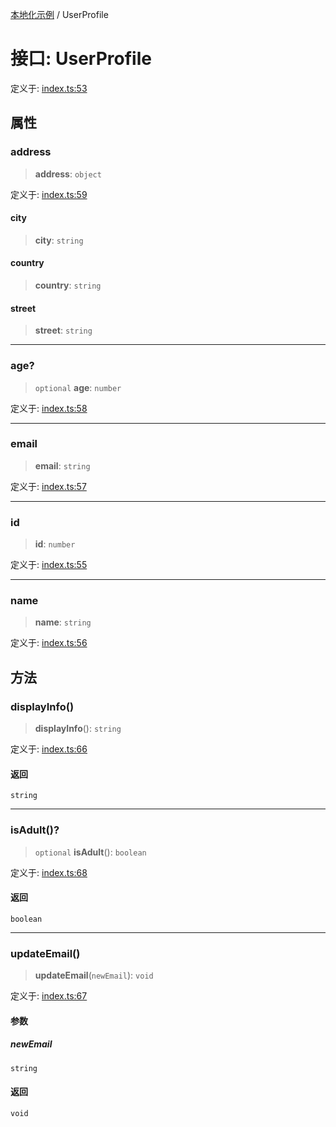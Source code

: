 [本地化示例](../README.md) / UserProfile

# 接口: UserProfile

定义于: [index.ts:53](https://github.com/typedoc2md/typedoc-plugin-markdown-examples/blob/main/examples/localization/src/index.ts#L53)

## 属性

### address

> **address**: `object`

定义于: [index.ts:59](https://github.com/typedoc2md/typedoc-plugin-markdown-examples/blob/main/examples/localization/src/index.ts#L59)

#### city

> **city**: `string`

#### country

> **country**: `string`

#### street

> **street**: `string`

***

### age?

> `optional` **age**: `number`

定义于: [index.ts:58](https://github.com/typedoc2md/typedoc-plugin-markdown-examples/blob/main/examples/localization/src/index.ts#L58)

***

### email

> **email**: `string`

定义于: [index.ts:57](https://github.com/typedoc2md/typedoc-plugin-markdown-examples/blob/main/examples/localization/src/index.ts#L57)

***

### id

> **id**: `number`

定义于: [index.ts:55](https://github.com/typedoc2md/typedoc-plugin-markdown-examples/blob/main/examples/localization/src/index.ts#L55)

***

### name

> **name**: `string`

定义于: [index.ts:56](https://github.com/typedoc2md/typedoc-plugin-markdown-examples/blob/main/examples/localization/src/index.ts#L56)

## 方法

### displayInfo()

> **displayInfo**(): `string`

定义于: [index.ts:66](https://github.com/typedoc2md/typedoc-plugin-markdown-examples/blob/main/examples/localization/src/index.ts#L66)

#### 返回

`string`

***

### isAdult()?

> `optional` **isAdult**(): `boolean`

定义于: [index.ts:68](https://github.com/typedoc2md/typedoc-plugin-markdown-examples/blob/main/examples/localization/src/index.ts#L68)

#### 返回

`boolean`

***

### updateEmail()

> **updateEmail**(`newEmail`): `void`

定义于: [index.ts:67](https://github.com/typedoc2md/typedoc-plugin-markdown-examples/blob/main/examples/localization/src/index.ts#L67)

#### 参数

##### newEmail

`string`

#### 返回

`void`
